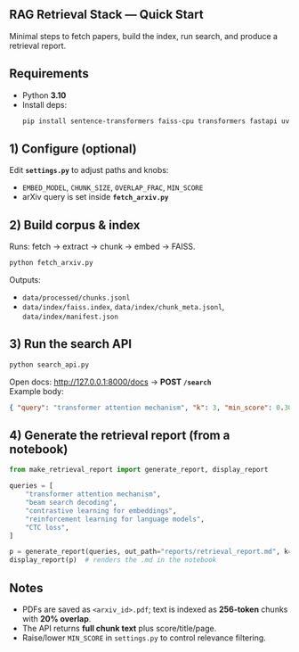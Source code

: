 ﻿## RAG Retrieval Stack — Quick Start

Minimal steps to fetch papers, build the index, run search, and produce a retrieval report.

## Requirements
- Python **3.10**
- Install deps:
  ~~~bash
  pip install sentence-transformers faiss-cpu transformers fastapi uvicorn requests pymupdf feedparser numpy
  ~~~

## 1) Configure (optional)
Edit **`settings.py`** to adjust paths and knobs:
- `EMBED_MODEL`, `CHUNK_SIZE`, `OVERLAP_FRAC`, `MIN_SCORE`
- arXiv query is set inside **`fetch_arxiv.py`**

## 2) Build corpus & index
Runs: fetch → extract → chunk → embed → FAISS.
~~~bash
python fetch_arxiv.py
~~~
Outputs:
- `data/processed/chunks.jsonl`
- `data/index/faiss.index`, `data/index/chunk_meta.jsonl`, `data/index/manifest.json`

## 3) Run the search API
~~~bash
python search_api.py
~~~
Open docs: http://127.0.0.1:8000/docs → **POST `/search`**  
Example body:
~~~json
{ "query": "transformer attention mechanism", "k": 3, "min_score": 0.30 }
~~~

## 4) Generate the retrieval report (from a notebook)
~~~python
from make_retrieval_report import generate_report, display_report

queries = [
    "transformer attention mechanism",
    "beam search decoding",
    "contrastive learning for embeddings",
    "reinforcement learning for language models",
    "CTC loss",
]

p = generate_report(queries, out_path="reports/retrieval_report.md", k=3)
display_report(p)  # renders the .md in the notebook
~~~

## Notes
- PDFs are saved as `<arxiv_id>.pdf`; text is indexed as **256-token** chunks with **20% overlap**.
- The API returns **full chunk text** plus score/title/page.
- Raise/lower `MIN_SCORE` in `settings.py` to control relevance filtering.
